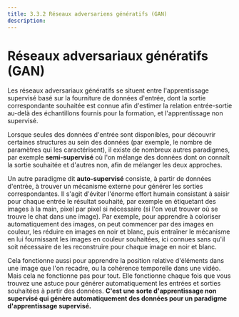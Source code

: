 ```yaml
---
title: 3.3.2 Réseaux adversariens génératifs (GAN)
description:
---
```

# Réseaux adversariaux génératifs (GAN)
Les réseaux adversariaux génératifs se situent entre l'apprentissage supervisé basé sur la fourniture de données d'entrée, dont la sortie correspondante souhaitée est connue afin d'estimer la relation entrée-sortie au-delà des échantillons fournis pour la formation, et l'apprentissage non supervisé.

Lorsque seules des données d'entrée sont disponibles, pour découvrir certaines structures au sein des données (par exemple, le nombre de paramètres qui les caractérisent), il existe de nombreux autres paradigmes, par exemple **semi-supervisé** où l'on mélange des données dont on connaît la sortie souhaitée et d'autres non, afin de mélanger les deux approches.

Un autre paradigme dit **auto-supervisé** consiste, à partir de données d'entrée, à trouver un mécanisme externe pour générer les sorties correspondantes. Il s'agit d'éviter l'énorme effort humain consistant à saisir pour chaque entrée le résultat souhaité, par exemple en étiquetant des images à la main, pixel par pixel si nécessaire (si l'on veut trouver où se trouve le chat dans une image). Par exemple, pour apprendre à coloriser automatiquement des images, on peut commencer par des images en couleur, les réduire en images en noir et blanc, puis entraîner le mécanisme en lui fournissant les images en couleur souhaitées, ici connues sans qu'il soit nécessaire de les reconstruire pour chaque image en noir et blanc.

Cela fonctionne aussi pour apprendre la position relative d'éléments dans une image que l'on recadre, ou la cohérence temporelle dans une vidéo. Mais cela ne fonctionne pas pour tout. Elle fonctionne chaque fois que vous trouvez une astuce pour générer automatiquement les entrées et sorties souhaitées à partir des données. **C'est une sorte d'apprentissage non supervisé qui génère automatiquement des données pour un paradigme d'apprentissage supervisé.**
